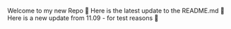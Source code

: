 Welcome to my new Repo 🐷
Here is the latest update to the README.md 🥨
Here is a new update from 11.09 - for test reasons 🥶